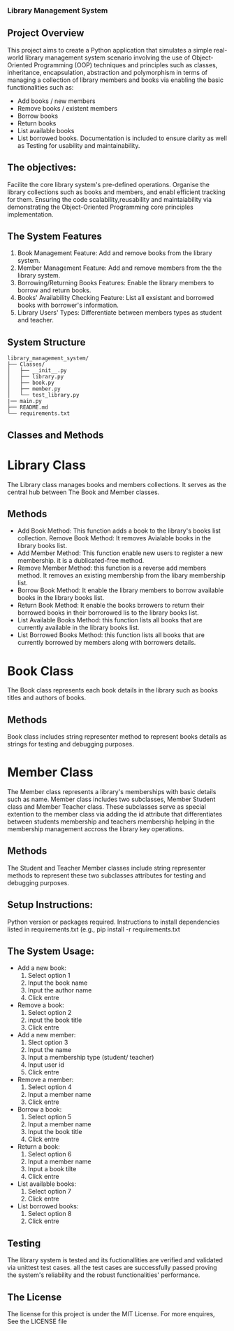 ### Library Management System

## Project Overview
This project aims to create a Python application that simulates a simple real-world library management system scenario involving the use of Object-Oriented Programming (OOP) techniques and principles such as classes, inheritance, encapsulation, abstraction and polymorphism  in terms of managing a collection of library members and books via enabling the basic functionalities such as:
- Add books / new members
- Remove books / existent members
- Borrow books
- Return books
- List available books
- List borrowed books.
Documentation is included to ensure clarity as well as Testing for usability and maintainability.
## The objectives:
Facilite the core library system's pre-defined operations.
Organise the library collections such as books and members, and enabl efficient tracking for them.
Ensuring the code scalability,reusability and maintaiability via demonstrating the Object-Oriented Programming core principles implementation.
## The System Features
1.  Book Management Feature:
Add and remove books from the library system.
2. Member Management Feature: 
Add and remove members from the the library system.
3. Borrowing/Returning Books Features: 
Enable the library members to borrow and return books.
4. Books' Availability Checking Feature: 
List all exsistant and borrowed books with borrower's information.
5. Library Users' Types: 
Differentiate between members types as student and teacher.
## System Structure
```
library_management_system/
├── Classes/
│   ├── __init__.py
│   ├── library.py
│   ├── book.py
│   ├── member.py
│   └── test_library.py
|── main.py
├── README.md
└── requirements.txt
```  
## Classes and Methods
# Library Class
The Library class manages books and members collections. It serves as the central hub between The Book and Member classes.
## Methods
- Add Book Method: This function adds a book to the library's books list collection.
Remove Book Method: It removes Avialable books in the library books list.
- Add Member Method: This function enable new users to register a new membership. it is a dublicated-free method.
- Remove Member Method: this function is a reverse add members method. It removes an existing membership from the libary membership list.
- Borrow Book Method: It enable the library members to borrow available books in the library books list.
- Return Book Method: It enable the books brrowers to return their borrowed books in their borrorowed lis to the library books list.
- List Available Books Method: this function lists all books that are currently available in the library books list.
- List Borrowed Books Method: this function lists all books that are currently borrowed by members along with borrowers details.
# Book Class
The Book class represents each book details in the library such as books titles and authors of books.
## Methods
Book class includes string representer method to represent books details as strings for testing and debugging purposes.
# Member Class
The Member class represents a library's memberships with basic details such as name.
Member class includes two subclasses, Member Student class and Member Teacher class. These subclasses serve as special extention to the member class via adding the id attribute that differentiates between students membership and teachers membership helping in the membership management accross the library key operations.
## Methods
The Student and Teacher Member classes include string representer methods to represent these two subclasses attributes for testing and debugging purposes.
## Setup Instructions:
Python version or packages required.
Instructions to install dependencies listed in requirements.txt (e.g., pip install -r requirements.txt
## The System Usage:
- Add a new book:
  1. Select option 1
  2. Input the book name
  3. Input the author name
  4. Click entre
- Remove a book:
  1. Select option 2
  2. input the book title
  3. Click entre
- Add a new member:
  1. Slect option 3
  2. Input the name
  3. Input a membership type (student/ teacher)
  4. Input user id
  5. Click entre
- Remove a member:
  1. Select option 4
  2. Input a member name
  3. Click entre
- Borrow a book:
  1. Select option 5
  2. Input a member name
  3. Input the book title
  4. Click entre
- Return a book:
  1. Select option 6
  2. Input a member name
  3. Input a book tilte
  4. Click entre
- List available books:
  1. Select option 7
  2. Click entre
- List borrowed books:
  1. Select option 8
  2. Click entre
## Testing
The library system is tested and its fuctionallities are verified and validated via unittest test cases. all the test cases are successfully passed proving the system's reliability and the robust functionalities' performance. 
## The License
The license for this project is under the MIT License. For more enquires, See the LICENSE file 